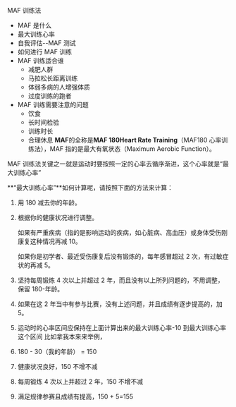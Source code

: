 MAF 训练法

- MAF 是什么
- 最大训练心率
- 自我评估--MAF 测试
- 如何进行 MAF 训练
- MAF 训练适合谁
  - 减肥人群
  - 马拉松长距离训练
  - 体弱多病的人增强体质
  - 过度训练的跑者
- MAF 训练需要注意的问题
  - 饮食
  - 长时间检验
  - 训练时长
  - 合理休息
    **MAF**的全称是**MAF 180Heart Rate Training**（MAF180 心率训练法），MAF 指的是最大有氧状态（Maximum Aerobic Function）。

MAF 训练法关键之一就是运动时要按照一定的心率去循序渐进，这个心率就是“最大训练心率”

**“最大训练心率”**如何计算呢，请按照下面的方法来计算：

1. 用 180 减去你的年龄。

2. 根据你的健康状况进行调整。

   如果有严重疾病（指的是影响运动的疾病，如心脏病、高血压）或身体受伤刚康复这种情况再减 10。

   如果你是初学者、最近受伤康复后没有锻炼的，每年感冒超过 2 次，有过敏症状的再减 5。

3. 坚持每周锻炼 4 次以上并超过 2 年，而且没有以上所列问题的，不用调整，保留 180-年龄。

4. 如果在这 2 年当中有参与比赛，没有上述问题，并且成绩有逐步提高的，加 5。
5. 运动时的心率区间应保持在上面计算出来的最大训练心率-10 到最大训练心率这个区间
   比如拿我本来来举例，

6. 180 - 30（我的年龄） = 150
7. 健康状况良好，150 不增不减
8. 每周锻炼 4 次以上并超过 2 年，150 不增不减
9. 满足规律参赛且成绩有提高，150 + 5=155
